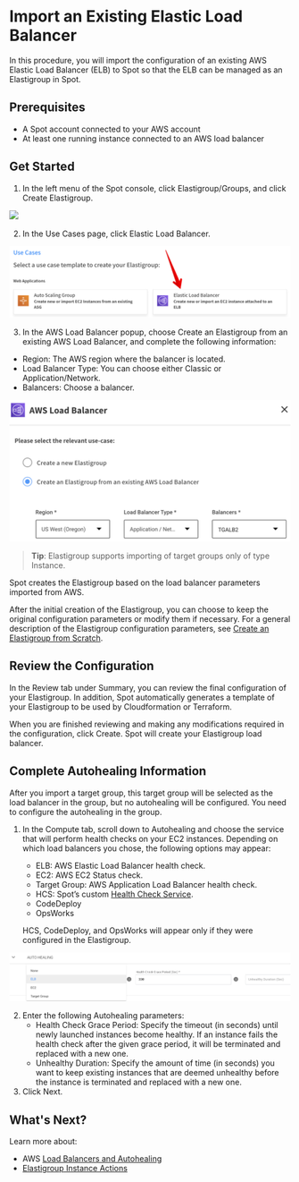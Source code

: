 # Import an Existing Elastic Load Balancer

In this procedure, you will import the configuration of an existing AWS Elastic Load Balancer (ELB) to Spot so that the ELB can be managed as an Elastigroup in Spot.

## Prerequisites
- A Spot account connected to your AWS account
- At least one running instance connected to an AWS load balancer

## Get Started
1. In the left menu of the Spot console, click Elastigroup/Groups, and click Create Elastigroup.

<img src="/elastigroup/_media/tutorials-create-eg-from-scratch-01.png" />

2. In the Use Cases page, click Elastic Load Balancer.

<img src="/elastigroup/_media/aws-load-balancers-elb-alb-2.png" />

3. In the AWS Load Balancer popup, choose Create an Elastigroup from an existing AWS Load Balancer, and complete the following information:
- Region: The AWS region where the balancer is located.
- Load Balancer Type: You can choose either Classic or Application/Network.
- Balancers: Choose a balancer.

<img src="/elastigroup/_media/aws-load-balancers-elb-alb-3.png" />

> **Tip**: Elastigroup supports importing of target groups only of type Instance.

Spot creates the Elastigroup based on the load balancer parameters imported from AWS.

After the initial creation of the Elastigroup, you can choose to keep the original configuration parameters or modify them if necessary. For a general description of the Elastigroup configuration parameters, see [Create an Elastigroup from Scratch](https://docs.spot.io/elastigroup/tutorials/elastigroup-tasks/create-an-elastigroup-from-scratch).

## Review the Configuration

In the Review tab under Summary, you can review the final configuration of your Elastigroup. In addition, Spot automatically generates a template of your Elastigroup to be used by Cloudformation or Terraform.

When you are finished reviewing and making any modifications required in the configuration, click Create. Spot will create your Elastigroup load balancer.

## Complete Autohealing Information

After you import a target group, this target group will be selected as the load balancer in the group, but no autohealing will be configured. You need to configure the autohealing in the group.

1. In the Compute tab, scroll down to Autohealing and choose the service that will perform health checks on your EC2 instances. Depending on which load balancers you chose, the following options may appear:
   - ELB: AWS Elastic Load Balancer health check.
   - EC2: AWS EC2 Status check.
   - Target Group: AWS Application Load Balancer health check.
   - HCS: Spot’s custom [Health Check Service](elastigroup/tools-integrations/custom-health-check-service).
   - CodeDeploy
   - OpsWorks

   HCS, CodeDeploy, and OpsWorks will appear only if they were configured in the Elastigroup.

<img src="/elastigroup/_media/aws-load-balancers-elb-alb-5.png" />

2. Enter the following Autohealing parameters:
   - Health Check Grace Period: Specify the timeout (in seconds) until newly launched instances become healthy. If an instance fails the health check after the given grace period, it will be terminated and replaced with a new one.
   - Unhealthy Duration: Specify the amount of time (in seconds) you want to keep existing instances that are deemed unhealthy before the instance is terminated and replaced with a new one.
3. Click Next.

## What's Next?

Learn more about:
- AWS [Load Balancers and Autohealing](elastigroup/tools-integrations/aws-load-balancers-elb-alb)
- [Elastigroup Instance Actions](elastigroup/features/core-features/instance-actions)
